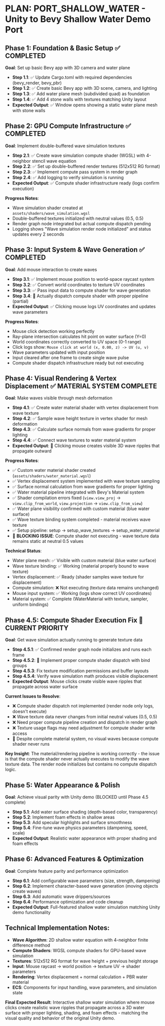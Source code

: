 # PLAN: PORT_SHALLOW_WATER - Unity to Bevy Shallow Water Demo Port

## Phase 1: Foundation & Basic Setup ✅ COMPLETED
**Goal**: Set up basic Bevy app with 3D camera and water plane
- **Step 1.1**: ✅ Update Cargo.toml with required dependencies (bevy_render, bevy_pbr)
- **Step 1.2**: ✅ Create basic Bevy app with 3D scene, camera, and lighting
- **Step 1.3**: ✅ Add water plane mesh (subdivided quad) as foundation
- **Step 1.4**: ✅ Add 4 stone walls with textures matching Unity layout
- **Expected Output**: ✅ Window opens showing a static water plane mesh with stone walls

## Phase 2: GPU Compute Infrastructure ✅ COMPLETED
**Goal**: Implement double-buffered wave simulation textures
- **Step 2.1**: ✅ Create wave simulation compute shader (WGSL) with 4-neighbor stencil wave equation
- **Step 2.2**: ✅ Set up double-buffered render textures (512x512 RG format)
- **Step 2.3**: ✅ Implement compute pass system in render graph
- **Step 2.4**: ✅ Add logging to verify simulation is running
- **Expected Output**: ✅ Compute shader infrastructure ready (logs confirm execution)

**Progress Notes**:
- Wave simulation shader created at `assets/shaders/wave_simulation.wgsl`
- Double-buffered textures initialized with neutral values (0.5, 0.5)
- Render graph node integrated but actual compute dispatch pending
- Logging shows "Wave simulation render node initialized" and status updates every 2 seconds

## Phase 3: Input System & Wave Generation ✅ COMPLETED
**Goal**: Add mouse interaction to create waves
- **Step 3.1**: ✅ Implement mouse position to world-space raycast system
- **Step 3.2**: ✅ Convert world coordinates to texture UV coordinates
- **Step 3.3**: ✅ Pass input data to compute shader for wave generation
- **Step 3.4**: 🚧 Actually dispatch compute shader with proper pipeline (partial)
- **Expected Output**: ✅ Clicking mouse logs UV coordinates and updates wave parameters

**Progress Notes**:
- Mouse click detection working perfectly
- Ray-plane intersection calculates hit point on water surface (Y=0)
- World coordinates correctly converted to UV space (0-1 range)
- Click logs show: `Mouse click at world (x, 0.00, z) -> UV (u, v)`
- Wave parameters updated with input position
- Input cleared after one frame to create single wave pulse
- Compute shader dispatch infrastructure ready but not executing

## Phase 4: Visual Rendering & Vertex Displacement ✅ MATERIAL SYSTEM COMPLETE
**Goal**: Make waves visible through mesh deformation
- **Step 4.1**: ✅ Create water material shader with vertex displacement from wave texture
- **Step 4.2**: ✅ Sample wave height texture in vertex shader for mesh deformation
- **Step 4.3**: ✅ Calculate surface normals from wave gradients for proper lighting
- **Step 4.4**: ✅ Connect wave textures to water material system
- **Expected Output**: 🚧 Clicking mouse creates visible 3D wave ripples that propagate outward

**Progress Notes**:
- ✅ Custom water material shader created (`assets/shaders/water_material.wgsl`)
- ✅ Vertex displacement system implemented with wave texture sampling
- ✅ Surface normal calculation from wave gradients for proper lighting
- ✅ Water material pipeline integrated with Bevy's Material system
- ✅ Shader compilation errors fixed (`view.view_proj` → `view.clip_from_world`, `view.projection` → `view.clip_from_view`)
- ✅ Water plane visibility confirmed with custom material (blue water surface)
- ✅ Wave texture binding system completed - material receives wave texture
- ✅ Setup pipeline: setup → setup_wave_textures → setup_water_material
- 🚧 **BLOCKING ISSUE**: Compute shader not executing - wave texture data remains static at neutral 0.5 values

**Technical Status**:
- Water plane mesh: ✅ Visible with custom material (blue water surface)
- Wave texture binding: ✅ Working (material properly bound to wave texture)
- Vertex displacement: ✅ Ready (shader samples wave texture for displacement)
- Compute simulation: ❌ Not executing (texture data remains unchanged)
- Mouse input system: ✅ Working (logs show correct UV coordinates)
- Material system: ✅ Complete (WaterMaterial with texture, sampler, uniform bindings)

## Phase 4.5: Compute Shader Execution Fix 🚧 CURRENT PRIORITY
**Goal**: Get wave simulation actually running to generate texture data
- **Step 4.5.1**: ✅ Confirmed render graph node initializes and runs each frame
- **Step 4.5.2**: 🚧 Implement proper compute shader dispatch with bind groups
- **Step 4.5.3**: Fix texture modification permissions and buffer layouts
- **Step 4.5.4**: Verify wave simulation math produces visible displacement
- **Expected Output**: Mouse clicks create visible wave ripples that propagate across water surface

**Current Issues to Resolve**:
- ❌ Compute shader dispatch not implemented (render node only logs, doesn't execute)
- ❌ Wave texture data never changes from initial neutral values (0.5, 0.5)
- ❌ Need proper compute pipeline creation and dispatch in render graph
- ❌ Texture usage flags may need adjustment for compute shader write access
- 🚧 Despite complete material system, no visual waves because compute shader never runs

**Key Insight**: The material/rendering pipeline is working correctly - the issue is that the compute shader never actually executes to modify the wave texture data. The render node initializes but contains no compute dispatch logic.

## Phase 5: Water Appearance & Polish 
**Goal**: Achieve visual parity with Unity demo (BLOCKED until Phase 4.5 complete)
- **Step 5.1**: Add water surface shading (depth-based color, transparency)
- **Step 5.2**: Implement foam effects in shallow areas
- **Step 5.3**: Add specular highlights and surface smoothness
- **Step 5.4**: Fine-tune wave physics parameters (dampening, speed, scale)
- **Expected Output**: Realistic water appearance with proper shading and foam effects

## Phase 6: Advanced Features & Optimization
**Goal**: Complete feature parity and performance optimization  
- **Step 6.1**: Add configurable wave parameters (size, strength, dampening)
- **Step 6.2**: Implement character-based wave generation (moving objects create waves)
- **Step 6.3**: Add automatic wave drippers/sources
- **Step 6.4**: Performance optimization and code cleanup
- **Expected Output**: Full-featured shallow water simulation matching Unity demo functionality

## Technical Implementation Notes:
- **Wave Algorithm**: 2D shallow water equation with 4-neighbor finite difference method
- **Compute Shaders**: WGSL compute shaders for GPU-based wave simulation
- **Textures**: 512x512 RG format for wave height + previous height storage
- **Input**: Mouse raycast → world position → texture UV → shader parameters
- **Rendering**: Vertex displacement + normal calculation + PBR water material
- **ECS**: Components for input handling, wave parameters, and simulation state

**Final Expected Result**: Interactive shallow water simulation where mouse clicks create realistic wave ripples that propagate across a 3D water surface with proper lighting, shading, and foam effects - matching the visual quality and behavior of the original Unity demo.